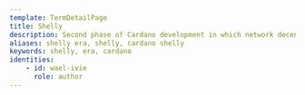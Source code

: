 ```yaml
---
template: TermDetailPage
title: Shelly
description: Second phase of Cardano development in which network decentralization will be delivered.
aliases: shelly era, shelly, cardano shelly
keywords: shelly, era, cardano
identities: 
    - id: wael-ivie
      role: author
---
```


